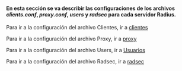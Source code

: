 #### En esta sección se va describir las configuraciones de los archivos *clients.conf*, *proxy.conf*, *users* y *radsec* para cada servidor Radius.

Para ir a la configuración del archivo Clientes, ir a [clientes](https://github.com/richardqa/curso-eduroam/blob/master/modulos/Freeradius3.x/radius-local-2/clients.md)

Para ir a la configuración del archivo Proxy, ir a [proxy](https://github.com/richardqa/curso-eduroam/blob/master/modulos/Freeradius3.x/radius-local-2/proxy.md)

Para ir a la configuración del archivo Users, ir a [Usuarios](https://github.com/richardqa/curso-eduroam/blob/master/modulos/Freeradius3.x/radius-local-2/users.md)

Para ir a la configuración del archivo Radsec, ir a [radsec](https://github.com/richardqa/curso-eduroam/blob/master/modulos/Freeradius3.x/federado-local2/radsec.md)


